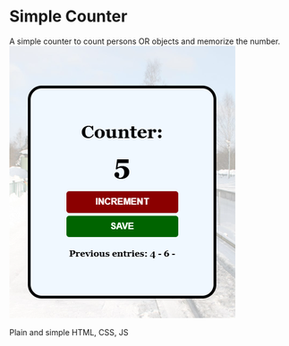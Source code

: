 # Simple Counter
A simple counter to count persons OR objects and memorize the number.
![Simple Counter](screenshot.png?raw=true)

Plain and simple HTML, CSS, JS
